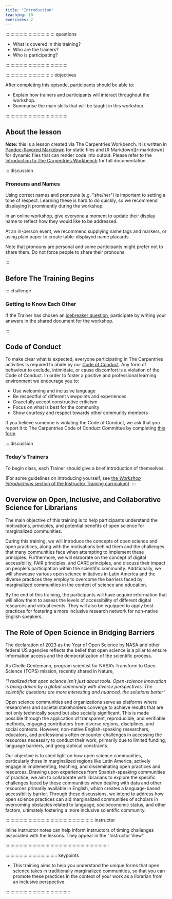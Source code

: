 ```yaml
---
title: "Introduction"
teaching: 10
exercises: 2
---
```


:::::::::::::::::::::::::::::::::::::: questions 

- What is covered in this training?
- Who are the trainers?
- Who is participating?

::::::::::::::::::::::::::::::::::::::::::::::::

::::::::::::::::::::::::::::::::::::: objectives

After completing this episode, participants should be able to:

- Explain how trainers and participants will interact throughout the workshop.
- Summarise the main skills that will be taught in this workshop.

::::::::::::::::::::::::::::::::::::::::::::::::

## About the lesson

**Note:** this is a lesson created via The Carpentries Workbench. It is written in
[Pandoc-flavored Markdown](https://pandoc.org/MANUAL.txt) for static files and
[R Markdown][r-markdown] for dynamic files that can render code into output. 
Please refer to the [Introduction to The Carpentries 
Workbench](https://carpentries.github.io/sandpaper-docs/) for full documentation.

::: discussion

### Pronouns and Names

Using correct names and pronouns (e.g. "she/her") is important to setting a tone of respect.
Learning these is hard to do quickly, so we recommend displaying it prominently during the workshop.

In an online workshop, give everyone a moment to update their display name to reflect how they would like to be addressed.

At an in-person event, we recommend supplying name tags and markers,
or using plain paper to create table-displayed name placards.

Note that pronouns are personal and some participants might prefer not to share them.
Do not force people to share their pronouns.

:::

## Before The Training Begins

::: challenge

### Getting to Know Each Other

If the Trainer has chosen an
[icebreaker question](https://carpentries.github.io/instructor-training/icebreakers/index.html),
participate by writing your answers in the shared document for the workshop.

:::

## Code of Conduct

To make clear what is expected,
everyone participating in The Carpentries activities is required to abide by our
[Code of Conduct](../CODE_OF_CONDUCT.md).
Any form of behaviour to exclude, intimidate,
or cause discomfort is a violation of the Code of Conduct.
In order to foster a positive and professional learning environment we encourage you to:

* Use welcoming and inclusive language
* Be respectful of different viewpoints and experiences
* Gracefully accept constructive criticism
* Focus on what is best for the community
* Show courtesy and respect towards other community members

If you believe someone is violating the Code of Conduct,
we ask that you report it to The Carpentries Code of Conduct Committee
by completing [this form](https://goo.gl/forms/KoUfO53Za3apOuOK2).

::: discussion

### Today's Trainers

To begin class, each Trainer should give a brief introduction of themselves.

(For some guidelines on introducing yourself, see
[the _Workshop Introductions_ section of the Instructor Training curriculum](https://carpentries.github.io/instructor-training/23-introductions.html)).
:::


##  Overview on Open, Inclusive, and Collaborative Science for Librarians

The main objective of this training is to help participants understand the motivations, principles, and potential benefits of open science for marginalized communities.

During this training, we will introduce the concepts of open science and open practices, along with the motivations behind them and the challenges that many communities face when attempting to implement these principles. Furthermore, we will elaborate on the concept of digital accessibility, FAIR principles, and CARE principles, and discuss their impact on people's participation within the scientific community. Additionally, we will showcase various open science initiatives in Latin America and the diverse practices they employ to overcome the barriers faced by marginalized communities in the context of science and education.

By the end of this training, the participants will have acquire information that will allow them to assess the levels of accessibility of different digital resources and virtual events. They will also be equipped to apply best practices for fostering a more inclusive research network for non-native English speakers.

## The Role of Open Science in Bridging Barriers

The declaration of 2023 as the Year of Open Science by NASA and other federal US agencies reflects the belief that open science is a pillar to ensure information access and the democratization of the scientific process. 

As Chelle Gentemann, program scientist for NASA’s Transform to Open Science (TOPS) mission, recently shared in Nature,

_“I realized that open science isn’t just about tools. Open-science innovation is being driven by a global community with diverse perspectives. The scientific questions are more interesting and nuanced, the solutions better”_

Open science communities and organizations serve as platforms where researchers and societal stakeholders converge to achieve results that are not only technically sound but also socially significant. This is made possible through the application of transparent, reproducible, and verifiable methods, engaging contributors from diverse regions, disciplines, and social contexts. However, non-native English-speaking researchers, educators, and professionals often encounter challenges in accessing the resources necessary to conduct their work, primarily due to limited funding, language barriers, and geographical constraints.

Our objective is to shed light on how open science communities, particularly those in marginalized regions like Latin America, actively engage in implementing, teaching, and disseminating open practices and resources. Drawing upon experiences from Spanish-speaking communities of practice, we aim to collaborate with librarians to explore the specific challenges faced by these communities when dealing with data and other resources primarily available in English, which creates a language-based accessibility barrier. Through these discussions, we intend to address how open science practices can aid marginalized communities of scholars in overcoming obstacles related to language, socioeconomic status, and other factors, ultimately fostering a more inclusive scientific community.


:::::::::::::::::::::::::::::::::::::::::::::::::::::::::::::::::::: instructor

Inline instructor notes can help inform instructors of timing challenges
associated with the lessons. They appear in the "Instructor View"

::::::::::::::::::::::::::::::::::::::::::::::::::::::::::::::::::::::::::::::::

:::::::::::::::::::::::::::::::::::::::: keypoints

- This training aims to help you understand the unique forms that open science takes in traditionally marginalized communities, so that you can promote these practices in the context of your work as a librarian from an inclusive perspective.

::::::::::::::::::::::::::::::::::::::::::::::::::

